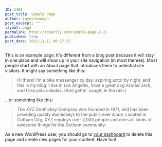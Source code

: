 ```yaml
---
ID: 1481
post_title: Sample Page
author: jaymcdonough
post_excerpt: ""
layout: page
permalink: http://adsactly.com/sample-page-2-2/
published: true
post_date: 2013-11-11 08:27:25
---
```

This is an example page. It's different from a blog post because it will stay in one place and will show up in your site navigation (in most themes). Most people start with an About page that introduces them to potential site visitors. It might say something like this:
<blockquote>Hi there! I'm a bike messenger by day, aspiring actor by night, and this is my blog. I live in Los Angeles, have a great dog named Jack, and I like piña coladas. (And gettin' caught in the rain.)</blockquote>
...or something like this:
<blockquote>The XYZ Doohickey Company was founded in 1971, and has been providing quality doohickeys to the public ever since. Located in Gotham City, XYZ employs over 2,000 people and does all kinds of awesome things for the Gotham community.</blockquote>
As a new WordPress user, you should go to <a href="http://themes.goodlayers2.com/flawless/wp-admin/">your dashboard</a> to delete this page and create new pages for your content. Have fun!
